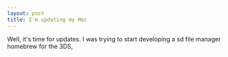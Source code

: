 ```yaml
---
layout: post
title: I'm updating my Mac
---
```


Well, it's time for updates. I was trying to start developing a sd file manager homebrew for the 3DS,
